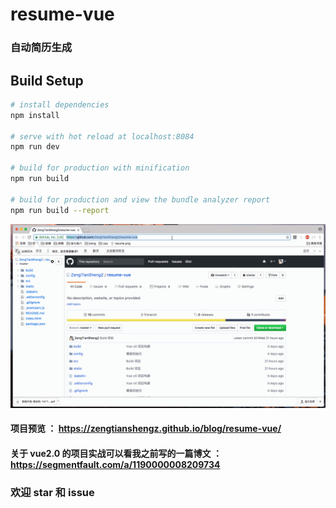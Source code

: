 # resume-vue

### 自动简历生成

>  

## Build Setup

``` bash
# install dependencies
npm install

# serve with hot reload at localhost:8084
npm run dev

# build for production with minification
npm run build

# build for production and view the bundle analyzer report
npm run build --report
```

![](./demo3.gif)

#### 项目预览 ： https://zengtianshengz.github.io/blog/resume-vue/

#### 关于 vue2.0 的项目实战可以看我之前写的一篇博文 ： https://segmentfault.com/a/1190000008209734

### 欢迎 star 和 issue
